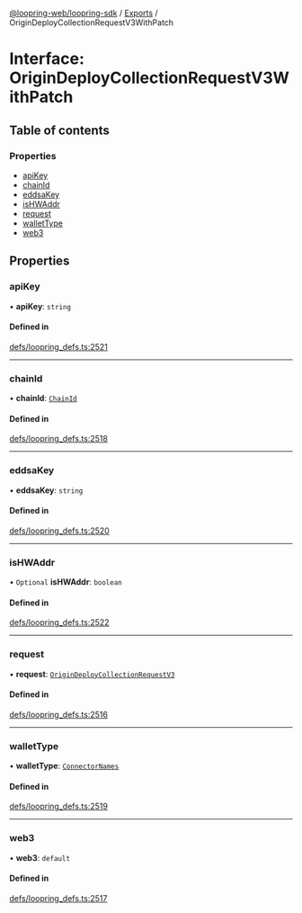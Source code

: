 [@loopring-web/loopring-sdk](../README.md) / [Exports](../modules.md) / OriginDeployCollectionRequestV3WithPatch

# Interface: OriginDeployCollectionRequestV3WithPatch

## Table of contents

### Properties

- [apiKey](OriginDeployCollectionRequestV3WithPatch.md#apikey)
- [chainId](OriginDeployCollectionRequestV3WithPatch.md#chainid)
- [eddsaKey](OriginDeployCollectionRequestV3WithPatch.md#eddsakey)
- [isHWAddr](OriginDeployCollectionRequestV3WithPatch.md#ishwaddr)
- [request](OriginDeployCollectionRequestV3WithPatch.md#request)
- [walletType](OriginDeployCollectionRequestV3WithPatch.md#wallettype)
- [web3](OriginDeployCollectionRequestV3WithPatch.md#web3)

## Properties

### apiKey

• **apiKey**: `string`

#### Defined in

[defs/loopring_defs.ts:2521](https://github.com/Loopring/loopring_sdk/blob/81e0b16/src/defs/loopring_defs.ts#L2521)

___

### chainId

• **chainId**: [`ChainId`](../enums/ChainId.md)

#### Defined in

[defs/loopring_defs.ts:2518](https://github.com/Loopring/loopring_sdk/blob/81e0b16/src/defs/loopring_defs.ts#L2518)

___

### eddsaKey

• **eddsaKey**: `string`

#### Defined in

[defs/loopring_defs.ts:2520](https://github.com/Loopring/loopring_sdk/blob/81e0b16/src/defs/loopring_defs.ts#L2520)

___

### isHWAddr

• `Optional` **isHWAddr**: `boolean`

#### Defined in

[defs/loopring_defs.ts:2522](https://github.com/Loopring/loopring_sdk/blob/81e0b16/src/defs/loopring_defs.ts#L2522)

___

### request

• **request**: [`OriginDeployCollectionRequestV3`](OriginDeployCollectionRequestV3.md)

#### Defined in

[defs/loopring_defs.ts:2516](https://github.com/Loopring/loopring_sdk/blob/81e0b16/src/defs/loopring_defs.ts#L2516)

___

### walletType

• **walletType**: [`ConnectorNames`](../enums/ConnectorNames.md)

#### Defined in

[defs/loopring_defs.ts:2519](https://github.com/Loopring/loopring_sdk/blob/81e0b16/src/defs/loopring_defs.ts#L2519)

___

### web3

• **web3**: `default`

#### Defined in

[defs/loopring_defs.ts:2517](https://github.com/Loopring/loopring_sdk/blob/81e0b16/src/defs/loopring_defs.ts#L2517)
